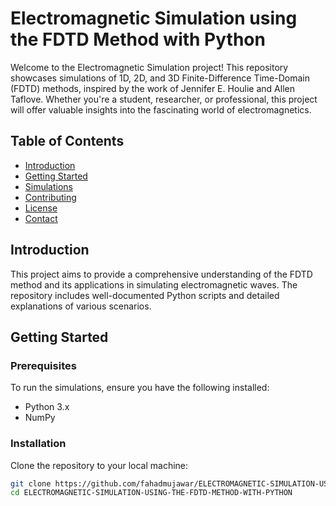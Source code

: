 # Electromagnetic Simulation using the FDTD Method with Python

Welcome to the Electromagnetic Simulation project! This repository showcases simulations of 1D, 2D, and 3D Finite-Difference Time-Domain (FDTD) methods, inspired by the work of Jennifer E. Houlie and Allen Taflove. Whether you're a student, researcher, or professional, this project will offer valuable insights into the fascinating world of electromagnetics.

## Table of Contents
- [Introduction](#introduction)
- [Getting Started](#getting-started)
- [Simulations](#simulations)
- [Contributing](#contributing)
- [License](#license)
- [Contact](#contact)

## Introduction
This project aims to provide a comprehensive understanding of the FDTD method and its applications in simulating electromagnetic waves. The repository includes well-documented Python scripts and detailed explanations of various scenarios.

## Getting Started
### Prerequisites
To run the simulations, ensure you have the following installed:
- Python 3.x
- NumPy

### Installation
Clone the repository to your local machine:
```sh
git clone https://github.com/fahadmujawar/ELECTROMAGNETIC-SIMULATION-USING-THE-FDTD-METHOD-WITH-PYTHON.git
cd ELECTROMAGNETIC-SIMULATION-USING-THE-FDTD-METHOD-WITH-PYTHON
